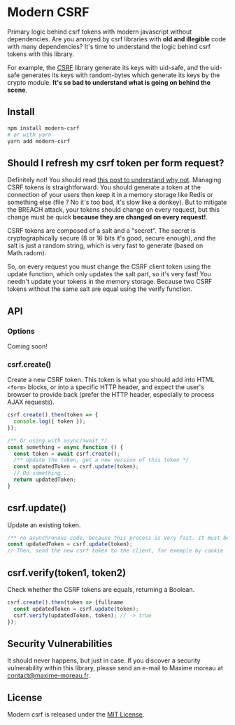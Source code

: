 # Modern CSRF

Primary logic behind csrf tokens with modern javascript without dependencies.
Are you annoyed by csrf libraries with **old and illegible** code with many dependencies?
It's time to understand the logic behind csrf tokens with this library.

For example, the  [CSRF](https://www.npmjs.com/package/csrf) library generate its keys with uid-safe, and the uid-safe generates its keys with random-bytes which generate its keys by the crypto module. **It's so bad to understand what is going on behind the scene**.

## Install

```bash
npm install modern-csrf
# or with yarn
yarn add modern-csrf
```

## Should I refresh my csrf token per form request?
Definitely not!
You should read [this post to understand why not](http://security.stackexchange.com/questions/22903/why-refresh-csrf-token-per-form-request).
Managing CSRF tokens is straightforward. You should generate a token at the connection of your users then keep it in a memory storage like Redis or something else (file ? No it's too bad, it's slow like a donkey).
But to mitigate the BREACH attack, your tokens should change on every request, but this change must be quick **because they are changed on every request!**.

CSRF tokens are composed of a salt and a "secret". The secret is cryptographically secure (8 or 16 bits it's good, secure enough), and the salt is just a random string, which is very fast to generate (based on Math.radom).

So, on every request you must change the CSRF client token using the update function, which only updates the salt part, so it's very fast! You needn't update your tokens in the memory storage. Because two CSRF tokens without the same salt are equal using the verify function.

## API

### Options
Coming soon!

### csrf.create()
Create a new CSRF token.
This token is what you should add into HTML `<form>` blocks, or into a specific HTTP header, and expect the user's browser to provide back (prefer the HTTP header, especially to process AJAX requests).
```js
csrf.create().then(token => {
  console.log({ token });
});

/** Or using with async/await */
const something = async function () {
  const token = await csrf.create();
  /** Update the token, get a new version of this token */
  const updatedToken = csrf.update(token);
  // Do something...
  return updatedToken;
}
```

## csrf.update()
Update an existing token.
```js
/** no asynchronous code, because this process is very fast. It must be made on every request! */
const updatedToken = csrf.update(token);
// Then, send the new csrf token to the client, for exemple by cookie
```

## csrf.verify(token1, token2)
Check whether the CSRF tokens are equals, returning a Boolean.
```js
csrf.create().then(token => {fullname
  const updatedToken = csrf.update(token);
  csrf.verify(updatedToken, token); // -> true
});
```
## Security Vulnerabilities
It should never happens, but just in case.
If you discover a security vulnerability within this library, please send an e-mail to Maxime moreau at contact@maxime-moreau.fr.

## License
Modern csrf is released under the [MIT License](https://opensource.org/licenses/MIT).
